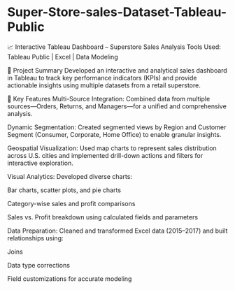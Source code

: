 # Super-Store-sales-Dataset-Tableau-Public

📈 Interactive Tableau Dashboard – Superstore Sales Analysis
Tools Used: Tableau Public | Excel | Data Modeling

📌 Project Summary
Developed an interactive and analytical sales dashboard in Tableau to track key performance indicators (KPIs) and provide actionable insights using multiple datasets from a retail superstore.

🔧 Key Features
Multi-Source Integration:
Combined data from multiple sources—Orders, Returns, and Managers—for a unified and comprehensive analysis.

Dynamic Segmentation:
Created segmented views by Region and Customer Segment (Consumer, Corporate, Home Office) to enable granular insights.

Geospatial Visualization:
Used map charts to represent sales distribution across U.S. cities and implemented drill-down actions and filters for interactive exploration.

Visual Analytics:
Developed diverse charts:

Bar charts, scatter plots, and pie charts

Category-wise sales and profit comparisons

Sales vs. Profit breakdown using calculated fields and parameters

Data Preparation:
Cleaned and transformed Excel data (2015–2017) and built relationships using:

Joins

Data type corrections

Field customizations for accurate modeling
